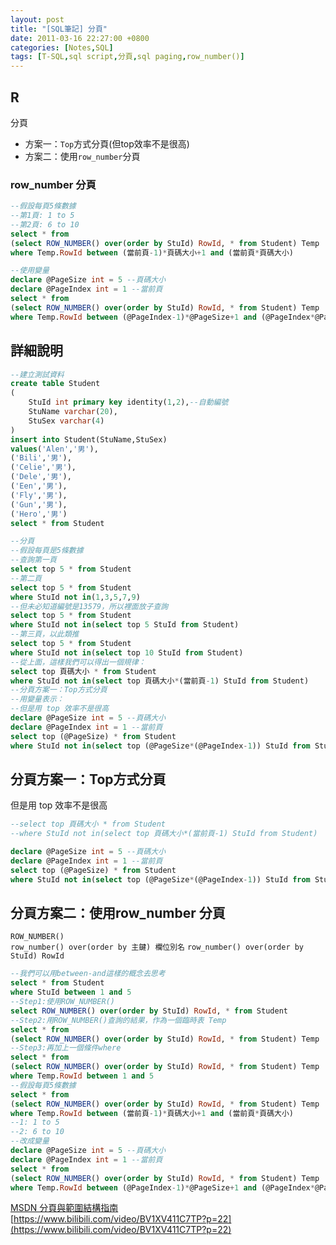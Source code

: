 ```yaml
---
layout: post
title: "[SQL筆記] 分頁"
date: 2011-03-16 22:27:00 +0800
categories: [Notes,SQL]
tags: [T-SQL,sql script,分頁,sql paging,row_number()]
---
```


## R
分頁
- 方案一：`Top`方式分頁(但top效率不是很高)
- 方案二：使用`row_number`分頁

### row_number 分頁
```sql
--假設每頁5條數據
--第1頁: 1 to 5
--第2頁: 6 to 10
select * from
(select ROW_NUMBER() over(order by StuId) RowId, * from Student) Temp
where Temp.RowId between (當前頁-1)*頁碼大小+1 and (當前頁*頁碼大小)

--使用變量
declare @PageSize int = 5 --頁碼大小
declare @PageIndex int = 1 --當前頁
select * from
(select ROW_NUMBER() over(order by StuId) RowId, * from Student) Temp
where Temp.RowId between (@PageIndex-1)*@PageSize+1 and (@PageIndex*@PageSize)
```

## 詳細說明
```sql
--建立測試資料
create table Student
(
    StuId int primary key identity(1,2),--自動編號
    StuName varchar(20),
    StuSex varchar(4)
)
insert into Student(StuName,StuSex)
values('Alen','男'),
('Bili','男'),
('Celie','男'),
('Dele','男'),
('Een','男'),
('Fly','男'),
('Gun','男'),
('Hero','男')
select * from Student

--分頁
--假設每頁是5條數據
--查詢第一頁
select top 5 * from Student
--第二頁
select top 5 * from Student
where StuId not in(1,3,5,7,9)
--但未必知道編號是13579，所以裡面放子查詢
select top 5 * from Student
where StuId not in(select top 5 StuId from Student)
--第三頁，以此類推
select top 5 * from Student
where StuId not in(select top 10 StuId from Student)
--從上面，這樣我們可以得出一個規律：
select top 頁碼大小 * from Student
where StuId not in(select top 頁碼大小*(當前頁-1) StuId from Student)
--分頁方案一：Top方式分頁
--用變量表示：
--但是用 top 效率不是很高
declare @PageSize int = 5 --頁碼大小
declare @PageIndex int = 1 --當前頁
select top (@PageSize) * from Student
where StuId not in(select top (@PageSize*(@PageIndex-1)) StuId from Student)
```

## 分頁方案一：Top方式分頁
但是用 top 效率不是很高
```sql
--select top 頁碼大小 * from Student
--where StuId not in(select top 頁碼大小*(當前頁-1) StuId from Student)

declare @PageSize int = 5 --頁碼大小
declare @PageIndex int = 1 --當前頁
select top (@PageSize) * from Student
where StuId not in(select top (@PageSize*(@PageIndex-1)) StuId from Student)
```
## 分頁方案二：使用row_number 分頁
`ROW_NUMBER()`  
`row_number() over(order by 主鍵) 欄位別名` 
`row_number() over(order by StuId) RowId`

```sql
--我們可以用between-and這樣的概念去思考
select * from Student
where StuId between 1 and 5
--Step1:使用ROW_NUMBER()
select ROW_NUMBER() over(order by StuId) RowId, * from Student
--Step2:用ROW_NUMBER()查詢的結果，作為一個臨時表 Temp
select * from
(select ROW_NUMBER() over(order by StuId) RowId, * from Student) Temp
--Step3:再加上一個條件where
select * from
(select ROW_NUMBER() over(order by StuId) RowId, * from Student) Temp
where Temp.RowId between 1 and 5
--假設每頁5條數據
select * from
(select ROW_NUMBER() over(order by StuId) RowId, * from Student) Temp
where Temp.RowId between (當前頁-1)*頁碼大小+1 and (當前頁*頁碼大小)
--1: 1 to 5
--2: 6 to 10
--改成變量
declare @PageSize int = 5 --頁碼大小
declare @PageIndex int = 1 --當前頁
select * from
(select ROW_NUMBER() over(order by StuId) RowId, * from Student) Temp
where Temp.RowId between (@PageIndex-1)*@PageSize+1 and (@PageIndex*@PageSize)
```

[MSDN 分頁與範圍結構指南](https://learn.microsoft.com/zh-tw/sql/relational-databases/pages-and-extents-architecture-guide?view=sql-server-ver16)        
[https://www.bilibili.com/video/BV1XV411C7TP?p=22](https://www.bilibili.com/video/BV1XV411C7TP?p=22)